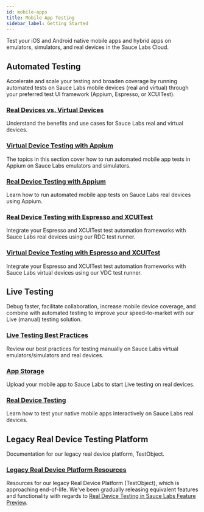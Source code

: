 ```yaml
---
id: mobile-apps
title: Mobile App Testing
sidebar_label: Getting Started
---
```


Test your iOS and Android native mobile apps and hybrid apps on emulators, simulators, and real devices in the Sauce Labs Cloud.

## Automated Testing

Accelerate and scale your testing and broaden coverage by running automated tests on Sauce Labs mobile devices (real and virtual) through your preferred test UI framework (Appium, Espresso, or XCUITest).

<div>
  <div class="box boxwidetop card">
    <div class="container">
    <a href="https://wiki.saucelabs.com/pages/viewpage.action?pageId=92677311"><h3>Real Devices vs. Virtual Devices</h3></a>
    <p>Understand the benefits and use cases for Sauce Labs real and virtual devices.</p>
    </div>
  </div>
</div>
<div class="box-wrapper" markdown="1">
  <div class="box box1 card">
    <div class="container">
    <a href="https://wiki.saucelabs.com/display/DOCS/Automated+Testing+with+Emulators+and+Simulators"><h3>Virtual Device Testing with Appium</h3></a>The topics in this section cover how to run automated mobile app tests in Appium on Sauce Labs emulators and simulators.
    </div>
  </div>
  <div class="box box2 card">
    <div class="container">
    <a href="https://wiki.saucelabs.com/display/DOCS/Automated+Testing+with+Real+Devices"><h3>Real Device Testing with Appium</h3></a>Learn how to run automated mobile app tests on Sauce Labs real devices using Appium.
    </div>
  </div>
  <div class="box box3 card">
    <div class="container">
    <a href="/mobile-apps/automated-testing/espresso-xcuitest/real-device-testing"><h3>Real Device Testing with Espresso and XCUITest</h3></a>
    <p>Integrate your Espresso and XCUITest test automation frameworks with Sauce Labs real devices using our RDC test runner.</p>
    </div>
  </div>
  <div class="box box4 card">
    <div class="container">
    <a href="/mobile-apps/automated-testing/espresso-xcuitest/virtual-device-testing"><h3>Virtual Device Testing with Espresso and XCUITest</h3></a>
    <p>Integrate your Espresso and XCUITest test automation frameworks with Sauce Labs virtual devices using our VDC test runner.</p>
    </div>
  </div>
</div>

## Live Testing  

Debug faster, facilitate collaboration, increase mobile device coverage, and combine with automated testing to improve your speed-to-market with our Live (manual) testing solution.

<div>
  <div class="box boxwidetop card">
    <div class="container">
    <a href="https://wiki.saucelabs.com/pages/viewpage.action?pageId=115061210"><h3>Live Testing Best Practices</h3></a>
    <p>Review our best practices for testing manually on Sauce Labs virtual emulators/simulators and real devices.</p>
    </div>
  </div>
</div>
<div class="box-wrapper" markdown="1">
  <div class="box box1 card">
    <div class="container">
    <a href="https://wiki.saucelabs.com/pages/viewpage.action?pageId=102721137"><h3>App Storage</h3></a>
    <p>Upload your mobile app to Sauce Labs to start Live testing on real devices.</p>
    </div>
  </div>
  <div class="box box2 card">
    <div class="container">
    <a href="https://wiki.saucelabs.com/pages/viewpage.action?pageId=80414316"><h3>Real Device Testing</h3></a>
    <p>Learn how to test your native mobile apps interactively on Sauce Labs real devices.</p>
    </div>
  </div>
</div>

## Legacy Real Device Testing Platform

Documentation for our legacy real device platform, TestObject.

<div>
  <div class="box boxwidetop card">
    <div class="container">
    <a href="https://wiki.saucelabs.com/pages/viewpage.action?pageId=102721177"><h3>Legacy Real Device Platform Resources</h3></a>
    <p>Resources for our legacy Real Device Platform (TestObject), which is approaching end-of-life. We've been gradually releasing equivalent features and functionality with regards to <a href="https://wiki.saucelabs.com/display/DOCS/Real+Device+Testing+in+Sauce+Labs+Feature+Preview">Real Device Testing in Sauce Labs Feature Preview</a>.</p>
    </div>  
  </div>
</div>
